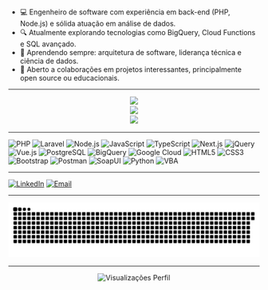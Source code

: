 - 💻 Engenheiro de software com experiência em back-end (PHP, Node.js) e sólida atuação em análise de dados.
- 🔍 Atualmente explorando tecnologias como BigQuery, Cloud Functions e SQL avançado.
- 🌱 Aprendendo sempre: arquitetura de software, liderança técnica e ciência de dados.
- 🤝 Aberto a colaborações em projetos interessantes, principalmente open source ou educacionais.

---

<div align="center">
  <a href="https://github.com/DiegoBarth">
    <img width="400em" src="https://github-readme-stats-bice-one-45.vercel.app/api/top-langs/?username=DiegoBarth&layout=compact&langs_count=7&theme=vision-friendly-dark"/>
  </a>
</div>
<div align="center">
  <a href="https://github.com/DiegoBarth">
    <img width="400em" src="https://github-readme-stats-bice-one-45.vercel.app/api?username=DiegoBarth&show_icons=true&theme=vision-friendly-dark&include_all_commits=true&count_private=true"/>
  </a>
</div>
<div align="center">
    <a href="https://github.com/DiegoBarth">
    <img width="400em" src="https://github-readme-streak-stats.herokuapp.com/?user=DiegoBarth&theme=vision-friendly-dark&hide_border=false"/>
  </a>
</div>

---

![PHP](https://img.shields.io/badge/PHP-777BB4?style=for-the-badge&logo=php&logoColor=white)
![Laravel](https://img.shields.io/badge/Laravel-FF2D20?style=for-the-badge&logo=laravel&logoColor=white)
![Node.js](https://img.shields.io/badge/Node.js-339933?style=for-the-badge&logo=node.js&logoColor=white)
![JavaScript](https://img.shields.io/badge/JavaScript-F7DF1E?style=for-the-badge&logo=javascript&logoColor=black)
![TypeScript](https://img.shields.io/badge/TypeScript-3178C6?style=for-the-badge&logo=typescript&logoColor=white)
![Next.js](https://img.shields.io/badge/Next.js-000000?style=for-the-badge&logo=next.js&logoColor=white)
![jQuery](https://img.shields.io/badge/jQuery-0769AD?style=for-the-badge&logo=jquery&logoColor=white)
![Vue.js](https://img.shields.io/badge/Vue.js-4FC08D?style=for-the-badge&logo=vue.js&logoColor=white)
![PostgreSQL](https://img.shields.io/badge/PostgreSQL-336791?style=for-the-badge&logo=postgresql&logoColor=white)
![BigQuery](https://img.shields.io/badge/BigQuery-669DF6?style=for-the-badge&logo=googlebigquery&logoColor=white)
![Google Cloud](https://img.shields.io/badge/Google%20Cloud-4285F4?style=for-the-badge&logo=googlecloud&logoColor=white)
![HTML5](https://img.shields.io/badge/HTML5-E34F26?style=for-the-badge&logo=html5&logoColor=white)
![CSS3](https://img.shields.io/badge/CSS3-1572B6?style=for-the-badge&logo=css3&logoColor=white)
![Bootstrap](https://img.shields.io/badge/Bootstrap-7952B3?style=for-the-badge&logo=bootstrap&logoColor=white)
![Postman](https://img.shields.io/badge/Postman-FF6C37?style=for-the-badge&logo=postman&logoColor=white)
![SoapUI](https://img.shields.io/badge/SoapUI-6CB33F?style=for-the-badge&logo=soapui&logoColor=white)
![Python](https://img.shields.io/badge/Python-3776AB?style=for-the-badge&logo=python&logoColor=white)
![VBA](https://img.shields.io/badge/VBA-000000?style=for-the-badge&logo=visualbasic&logoColor=white)

---

   [![LinkedIn](https://img.shields.io/badge/-LinkedIn-blue?style=for-the-badge&logo=linkedin&logoColor=white)](https://br.linkedin.com/in/diegoalexbarth)
   [![Email](https://img.shields.io/badge/-Email-c14438?style=for-the-badge&logo=gmail&logoColor=white)](mailto:d.alexbarth@gmail.com)

---

<picture>
  <source media="(prefers-color-scheme: dark)" srcset="https://raw.githubusercontent.com/DiegoBarth/DiegoBarth/output/github-contribution-grid-snake-dark.svg">
  <source media="(prefers-color-scheme: light)" srcset="https://raw.githubusercontent.com/DiegoBarth/DiegoBarth/output/github-contribution-grid-snake.svg">
  <img alt="github contribution grid snake animation" src="https://raw.githubusercontent.com/DiegoBarth/DiegoBarth/output/github-contribution-grid-snake.svg">
</picture>

---

<p align="center">
  <img src="https://komarev.com/ghpvc/?username=DiegoBarth&style=flat-square&color=green" alt="Visualizações Perfil"/>
</p>


